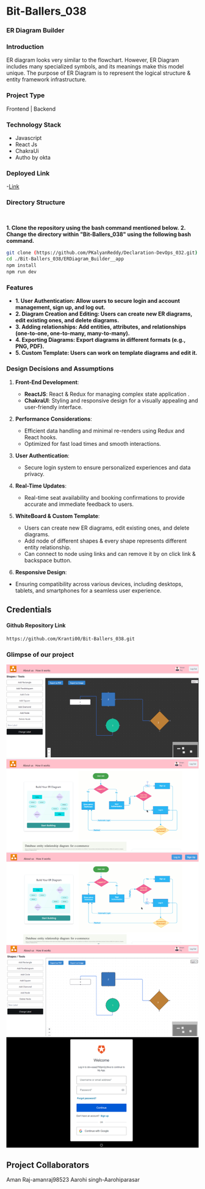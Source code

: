 # Bit-Ballers_038

### ER Diagram Builder

### Introduction

ER diagram looks very similar to the flowchart. However, ER Diagram includes many specialized symbols, and its meanings make this model unique. The purpose of ER Diagram is to represent the logical structure & entity framework infrastructure.

### Project Type

Frontend | Backend

### Technology Stack

- Javascript
- React Js
- ChakraUi
- Autho by okta

### Deployed Link

-[Link]()

### Directory Structure

<img src="https://private-user-images.githubusercontent.com/140509564/350954103-f01f3add-97e3-4c2c-9a06-ab9d161c4c99.png?jwt=eyJhbGciOiJIUzI1NiIsInR5cCI6IkpXVCJ9.eyJpc3MiOiJnaXRodWIuY29tIiwiYXVkIjoicmF3LmdpdGh1YnVzZXJjb250ZW50LmNvbSIsImtleSI6ImtleTUiLCJleHAiOjE3MjUyMTk2MDAsIm5iZiI6MTcyNTIxOTMwMCwicGF0aCI6Ii8xNDA1MDk1NjQvMzUwOTU0MTAzLWYwMWYzYWRkLTk3ZTMtNGMyYy05YTA2LWFiOWQxNjFjNGM5OS5wbmc_WC1BbXotQWxnb3JpdGhtPUFXUzQtSE1BQy1TSEEyNTYmWC1BbXotQ3JlZGVudGlhbD1BS0lBVkNPRFlMU0E1M1BRSzRaQSUyRjIwMjQwOTAxJTJGdXMtZWFzdC0xJTJGczMlMkZhd3M0X3JlcXVlc3QmWC1BbXotRGF0ZT0yMDI0MDkwMVQxOTM1MDBaJlgtQW16LUV4cGlyZXM9MzAwJlgtQW16LVNpZ25hdHVyZT01OGQxN2U3NGFkZDkwYTg4NzBlNDZiYzA1Y2VkNzY1YzNjMjFiYjIwOGQyNTcwNmUzM2MzODhjZGI2OGQ0ZWYzJlgtQW16LVNpZ25lZEhlYWRlcnM9aG9zdCZhY3Rvcl9pZD0wJmtleV9pZD0wJnJlcG9faWQ9MCJ9.Ast8pa476xoc4uIA_FnM9h0RJlCAcXucYXa5JQ8Hc1c" alt="">

**1. Clone the repository using the bash command mentioned below.**
**2. Change the directory within "Bit-Ballers_038" using the following bash command.**

```bash
git clone (https://github.com/PKalyanReddy/Declaration-DevOps_032.git)
cd ./Bit-Ballers_038/ERDiagram_Builder__app
npm install
npm run dev
```

### Features

- **1. User Authentication: Allow users to secure login and account management, sign up, and log out.**
- **2. Diagram Creation and Editing: Users can create new ER diagrams, edit existing ones, and delete diagrams.**
- **3. Adding relationships: Add entities, attributes, and relationships (one-to-one, one-to-many, many-to-many).**
- **4. Exporting Diagrams: Export diagrams in different formats (e.g., PNG, PDF).**
- **5. Custom Template: Users can work on template diagrams and edit it.**


### Design Decisions and Assumptions

1. **Front-End Development**:
   - **ReactJS**: React & Redux for managing complex state application .
   - **ChakraUI**: Styling and responsive design for a visually appealing and user-friendly interface.

2. **Performance Considerations**:
   - Efficient data handling and minimal re-renders using Redux and React hooks.
   - Optimized for fast load times and smooth interactions.
   
3. **User Authentication**:
   - Secure login system to ensure personalized experiences and data privacy.

4. **Real-Time Updates**:
   - Real-time seat availability and booking confirmations to provide accurate and immediate feedback to users.

5. **WhiteBoard & Custom Template**:
   - Users can create new ER diagrams, edit existing ones, and delete diagrams.
   - Add node of different shapes & every shape represents different entity relationship.
   - Can connect to node using links and can remove it by on click link & backspace button.

6.  **Responsive Design**:
   - Ensuring compatibility across various devices, including desktops, tablets, and smartphones for a seamless user experience.

   ## Credentials

#### Github Repository Link
```bash
https://github.com/Kranti00/Bit-Ballers_038.git
```
### Glimpse of our project

![Screenshot 2024-07-22 150800](./ER-Diagram-Builder/Images/dark.png)
![Screenshot 2024-07-22 163314](./ER-Diagram-Builder/Images/homepage%20after%20login.png)
![Screenshot 2024-07-22 150843](./ER-Diagram-Builder/Images/homewithout%20login.png)
![Screenshot 2024-07-22 150952](./ER-Diagram-Builder/Images/light.png)
![Screenshot 2024-07-22 151041](./ER-Diagram-Builder/Images/signup.png)

## Project Collaborators

Aman Raj-amanraj98523
Aarohi singh-Aarohiparasar




